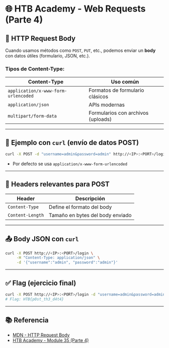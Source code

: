 
# 🌐 HTB Academy - Web Requests (Parte 4)

## 🧠 HTTP Request Body

Cuando usamos métodos como `POST`, `PUT`, etc., podemos enviar un **body** con datos útiles (formulario, JSON, etc.).

### Tipos de Content-Type:

| Content-Type                      | Uso común                          |
|----------------------------------|-------------------------------------|
| `application/x-www-form-urlencoded` | Formatos de formulario clásicos |
| `application/json`              | APIs modernas                       |
| `multipart/form-data`           | Formularios con archivos (uploads)  |

---

## 🧾 Ejemplo con `curl` (envío de datos POST)

```bash
curl -X POST -d "username=admin&password=admin" http://<IP>:<PORT>/login
```

- Por defecto se usa `application/x-www-form-urlencoded`

---

## 🧾 Headers relevantes para POST

| Header           | Descripción                                    |
|------------------|------------------------------------------------|
| `Content-Type`   | Define el formato del body                     |
| `Content-Length` | Tamaño en bytes del body enviado               |

---

## 📤 Body JSON con `curl`

```bash
curl -X POST http://<IP>:<PORT>/login \
     -H "Content-Type: application/json" \
     -d '{"username":"admin", "password":"admin"}'
```

---

## ✅ Flag (ejercicio final)

```bash
curl -X POST http://<IP>:<PORT>/login -d "username=admin&password=admin"
# Flag: HTB{p0st_th3_d4t4}
```

---

## 📚 Referencia

- [MDN - HTTP Request Body](https://developer.mozilla.org/en-US/docs/Web/HTTP/Methods/POST)
- [HTB Academy - Module 35 (Parte 4)](https://academy.hackthebox.com/module/35)
